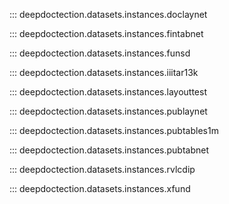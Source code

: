 
::: deepdoctection.datasets.instances.doclaynet

::: deepdoctection.datasets.instances.fintabnet

::: deepdoctection.datasets.instances.funsd

::: deepdoctection.datasets.instances.iiitar13k

::: deepdoctection.datasets.instances.layouttest

::: deepdoctection.datasets.instances.publaynet

::: deepdoctection.datasets.instances.pubtables1m

::: deepdoctection.datasets.instances.pubtabnet

::: deepdoctection.datasets.instances.rvlcdip

::: deepdoctection.datasets.instances.xfund
